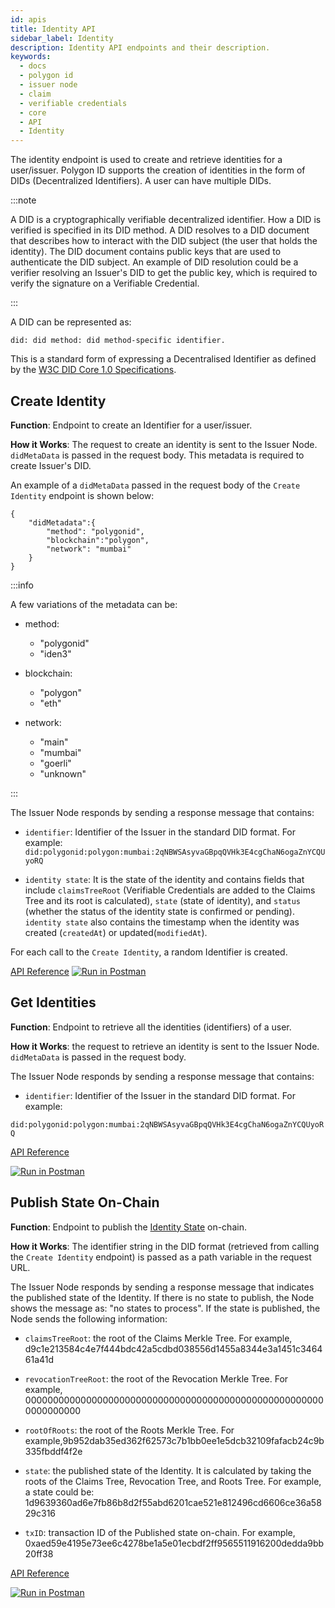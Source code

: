 ```yaml
---
id: apis
title: Identity API
sidebar_label: Identity
description: Identity API endpoints and their description.
keywords: 
  - docs
  - polygon id
  - issuer node
  - claim
  - verifiable credentials
  - core
  - API
  - Identity
---
```


The identity endpoint is used to create and retrieve identities for a user/issuer. Polygon ID supports the creation of identities in the form of DIDs (Decentralized Identifiers). A user can have multiple DIDs. 

:::note

A DID is a cryptographically verifiable decentralized identifier. How a DID is verified is specified in its DID method. A DID resolves to a DID document that describes how to interact with the DID subject (the user that holds the identity). The DID document contains public keys that are used to authenticate the DID subject. An example of DID resolution could be a verifier resolving an Issuer's DID to get the public key, which is required to verify the signature on a Verifiable Credential. 

:::

A DID can be represented as:

```
did: did method: did method-specific identifier. 
```

This is a standard form of expressing a Decentralised Identifier as defined by the <a href="https://www.w3.org/TR/did-core" target="_blank">W3C DID Core 1.0 Specifications</a>.

## Create Identity

**Function**: Endpoint to create an Identifier for a user/issuer. 

**How it Works**: The request to create an identity is sent to the Issuer Node. `didMetaData` is passed in the request body. This metadata is required to create Issuer's DID.

An example of a `didMetaData` passed in the request body of the `Create Identity` endpoint is shown below:

```
{
    "didMetadata":{
        "method": "polygonid",
        "blockchain":"polygon",
        "network": "mumbai"
    }
}
```

:::info

A few variations of the metadata can be:

- method:
    - "polygonid"
    - "iden3"

- blockchain:
    - "polygon"
    - "eth"

- network:
    - "main"
    - "mumbai"
    - "goerli"
    - "unknown"

:::


The Issuer Node responds by sending a response message that contains:

- `identifier`: Identifier of the Issuer in the standard DID format. For example: `did:polygonid:polygon:mumbai:2qNBWSAsyvaGBpqQVHk3E4cgChaN6ogaZnYCQUyoRQ` 

- `identity state`: It is the state of the identity and contains fields that include `claimsTreeRoot` (Verifiable Credentials are added to the Claims Tree and its root is calculated), `state` (state of identity), and `status` (whether the status of the identity state is confirmed or pending). `identity state` also contains the timestamp when the identity was created (`createdAt`) or updated(`modifiedAt`). 

For each call to the `Create Identity`, a random Identifier is created. 

<a href="https://self-hosted-platform.polygonid.me/#post-/v1/identities" target="_blank">API Reference</a>
[![Run in Postman](https://run.pstmn.io/button.svg)](https://www.postman.com/dark-star-200015/workspace/public/request/23322631-ccf43950-f7a6-4155-a54b-4755d92f0b48)


## Get Identities

**Function**: Endpoint to retrieve all the identities (identifiers) of a user.

**How it Works**: the request to retrieve an identity is sent to the Issuer Node. `didMetaData` is passed in the request body. 

The Issuer Node responds by sending a response message that contains:

- `identifier`: Identifier of the Issuer in the standard DID format. For example:

`did:polygonid:polygon:mumbai:2qNBWSAsyvaGBpqQVHk3E4cgChaN6ogaZnYCQUyoRQ`

<a href="https://self-hosted-platform.polygonid.me/#get-/v1/identities" target="_blank">API Reference</a>

[![Run in Postman](https://run.pstmn.io/button.svg)](https://www.postman.com/dark-star-200015/workspace/public/request/23322631-793c9e52-cdfa-423a-8b42-62b6b05d8e8c)


## Publish State On-Chain

**Function**: Endpoint to publish the [Identity State](https://docs.iden3.io/getting-started/identity/identity-state/) on-chain. 

**How it Works**: The identifier string in the DID format (retrieved from calling the `Create Identity` endpoint) is passed as a path variable in the request URL. 

The Issuer Node responds by sending a response message that indicates the published state of the Identity. If there is no state to publish, the Node shows the message as: "no states to process". If the state is published, the Node sends the following information:

- `claimsTreeRoot`: the root of the Claims Merkle Tree. For example, d9c1e213584c4e7f444bdc42a5cdbd038556d1455a8344e3a1451c346461a41d

- `revocationTreeRoot`: the root of the Revocation Merkle Tree. For example, 0000000000000000000000000000000000000000000000000000000000000000

- `rootOfRoots`: the root of the Roots Merkle Tree. For example,9b952dab35ed362f62573c7b1bb0ee1e5dcb32109fafacb24c9b335fbddf4f2e

- `state`: the published state of the Identity. It is calculated by taking the roots of the Claims Tree, Revocation Tree, and Roots Tree. For example, a state could be: 1d9639360ad6e7fb86b8d2f55abd6201cae521e812496cd6606ce36a5829c316

- `txID`: transaction ID of the Published state on-chain. For example, 0xaed59e4195e73ee6c4278be1a5e01ecbdf2ff9565511916200dedda9bb20ff38

<a href="https://self-hosted-platform.polygonid.me/#post-/v1/-identifier-/state/publish" target="_blank">API Reference</a>

[![Run in Postman](https://run.pstmn.io/button.svg)](https://www.postman.com/dark-star-200015/workspace/public/request/23322631-e193e1e1-a740-4c3c-b74c-4696496e0e1e)